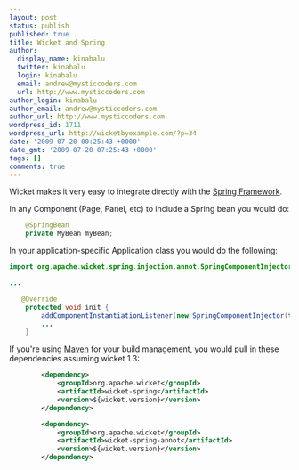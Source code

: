 ```yaml
---
layout: post
status: publish
published: true
title: Wicket and Spring
author:
  display_name: kinabalu
  twitter: kinabalu
  login: kinabalu
  email: andrew@mysticcoders.com
  url: http://www.mysticcoders.com
author_login: kinabalu
author_email: andrew@mysticcoders.com
author_url: http://www.mysticcoders.com
wordpress_id: 1711
wordpress_url: http://wicketbyexample.com/?p=34
date: '2009-07-20 00:25:43 +0000'
date_gmt: '2009-07-20 07:25:43 +0000'
tags: []
comments: true
---
```

Wicket makes it very easy to integrate directly with the <a href="http://springframework.org" target="_blank">Spring Framework</a>.<a id="more"></a><a id="more-1711"></a>

In any Component (Page, Panel, etc) to include a Spring bean you would do:

``` java
    @SpringBean
    private MyBean myBean;
```

In your application-specific Application class you would do the following:

``` java
import org.apache.wicket.spring.injection.annot.SpringComponentInjector;

...

   @Override
    protected void init {
        addComponentInstantiationListener(new SpringComponentInjector(this));
        ...
    }
```

If you're using <a href="http://maven.apache.org" target="_blank">Maven</a> for your build management, you would pull in these dependencies assuming wicket 1.3:

``` xml
        <dependency>
            <groupId>org.apache.wicket</groupId>
            <artifactId>wicket-spring</artifactId>
            <version>${wicket.version}</version>
        </dependency>

        <dependency>
            <groupId>org.apache.wicket</groupId>
            <artifactId>wicket-spring-annot</artifactId>
            <version>${wicket.version}</version>
        </dependency>
```
